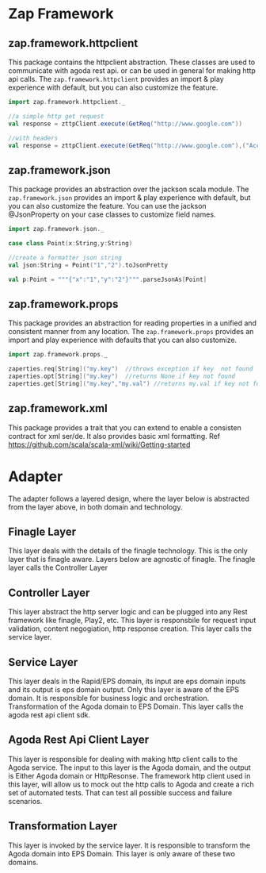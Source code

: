 # Zap Framework

## zap.framework.httpclient
This package contains the httpclient abstraction. These classes are used to communicate with agoda rest api. or can be
used in general for making http api calls.  The `zap.framework.httpclient` provides an import & play experience with default,
but you can also customize the feature.

```scala
import zap.framework.httpclient._

//a simple http get request
val response = zttpClient.execute(GetReq("http://www.google.com"))

//with headers
val response = zttpClient.execute(GetReq("http://www.google.com"),("Accept","application/json"),("Authorization","mykeysecret"))

```


## zap.framework.json
This package provides an abstraction over the jackson scala module. The `zap.framework.json` provides an import & play experience with default,
but you can also customize the feature. You can use the jackson @JsonProperty on your case classes to customize field names.

```scala
import zap.framework.json._

case class Point(x:String,y:String)

//create a formatter json string
val json:String = Point("1","2").toJsonPretty

val p:Point = """{"x":"1","y":"2"}""".parseJsonAs[Point]

```


## zap.framework.props
This package provides an abstraction for reading properties in a unified and consistent manner from any location.  The
`zap.framework.props` provides an import and play experience with defaults that you can also customize.

```scala
import zap.framework.props._

zaperties.req[String]("my.key")  //throws exception if key  not found
zaperties.opt[String]("my.key")  //returns None if key not found
zaperties.get[String]("my.key","my.val") //returns my.val if key not found

```

## zap.framework.xml
This package provides a trait that you can extend to enable a consisten contract for xml ser/de. It also provides basic
xml formatting.  Ref https://github.com/scala/scala-xml/wiki/Getting-started

# Adapter

The adapter follows a layered design, where the layer below is abstracted from the layer above, in both domain and technology.

## Finagle Layer
This layer deals with the details of the finagle technology. This is the only layer that is finagle aware. Layers below are
agnostic of finagle.  The finagle layer calls the Controller Layer

## Controller Layer
This layer abstract the http server logic and can be plugged into any Rest framework like finagle, Play2, etc. This layer is responsbile
for request input validation, content negogiation, http response creation.  This layer calls the service layer.

## Service Layer
This layer deals in the Rapid/EPS domain, its input are eps domain inputs and its output is eps domain output. Only this layer is aware of
the EPS domain. It is responsible for business logic and orchestration. Transformation of the Agoda domain to EPS Domain.
This layer calls the agoda rest api client sdk.

## Agoda Rest Api Client Layer
This layer is responsible for dealing with making http client calls to the Agoda service. The input to this layer is the
Agoda domain, and the output is Either Agoda domain or HttpResonse.  The framework http client used in this layer, will allow
us to mock out the http calls to Agoda and create a rich set of automated tests. That can test all possible success and
failure scenarios.

## Transformation Layer
This layer is invoked by the service layer. It is responsible to transform the Agoda domain into EPS Domain.  This layer is only
aware of these two domains.






